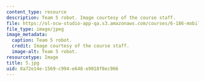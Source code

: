 ```yaml
---
content_type: resource
description: Team 5 robot. Image courtesy of the course staff.
file: https://ol-ocw-studio-app-qa.s3.amazonaws.com/courses/6-186-mobile-autonomous-systems-laboratory-january-iap-2005/8a72e14e1569c994e648e9018f8ec966_5.jpg
file_type: image/jpeg
image_metadata:
  caption: Team 5 robot.
  credit: Image courtesy of the course staff.
  image-alt: Team 5 robot.
resourcetype: Image
title: 5.jpg
uid: 8a72e14e-1569-c994-e648-e9018f8ec966
---
```

